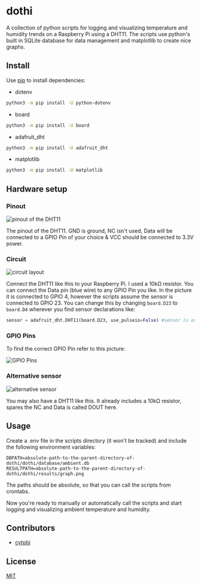 # dothi
A collection of python scripts for logging and visualizing temperature and humidity trends on a Raspberry Pi using a DHT11. The scripts use python's built in SQLite database for data management and matplotlib to create nice graphs.

## Install

Use [pip](https://pip.pypa.io/en/stable/) to install dependencies:
- dotenv
```bash
python3 -m pip install -U python-dotenv
```
- board
```bash
python3 -m pip install -U board
```
- adafruit_dht
```bash
python3 -m pip install -U adafruit_dht
```
- matplotlib
```bash
python3 -m pip install -U matplotlib
```


## Hardware setup

### Pinout

![pinout of the DHT11](https://cdn.discordapp.com/attachments/712262169819086930/1019937097882279996/unknown.png)

The pinout of the DHT11. GND is ground, NC isn't used, Data will be connected to a GPIO Pin of your choice & VCC should be connected to 3.3V power.

### Circuit

![circuit layout](https://cdn.discordapp.com/attachments/712262169819086930/1019938735103676486/unknown.png)

Connect the DHT11 like this to your Raspberry Pi. I used a 10kΩ resistor. You can connect the Data pin (blue wire) to any GPIO Pin you like. In the picture it is connected to GPIO 4, however the scripts assume the sensor is connected to GPIO 23. You can change this by changing ```board.D23``` to ```board.D4``` wherever you find sensor declarations like:
```python
sensor = adafruit_dht.DHT11(board.D23, use_pulseio=False) #sensor is on gpio 23
```

### GPIO Pins

To find the correct GPIO Pin refer to this picture:

![GPIO Pins](https://cdn.discordapp.com/attachments/712262169819086930/1019937746703372419/unknown.png)

### Alternative sensor

![alternative sensor](https://cdn.discordapp.com/attachments/712262169819086930/1019939213875089428/unknown.png)

You may also have a DHT11 like this. It already includes a 10kΩ resistor, spares the NC and Data is called DOUT here.

## Usage

Create a .env file in the scripts directory (it won't be tracked) and include the following environment variables:
```
DBPATH=absolute-path-to-the-parent-directory-of-dothi/dothi/database/ambient.db
RESULTPATH=absolute-path-to-the-parent-directory-of-dothi/dothi/results/graph.png
```
The paths should be absolute, so that you can call the scripts from crontabs.

Now you're ready to manually or automatically call the scripts and start logging and visualizing ambient temperature and humidity.

## Contributors
- [cytobi](https://github.com/cytobi)

## License

[MIT](https://choosealicense.com/licenses/mit/)
